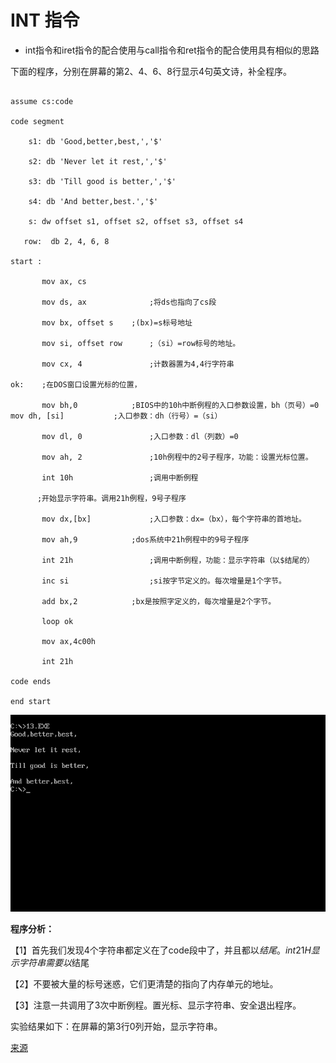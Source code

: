 # INT 指令

- int指令和iret指令的配合使用与call指令和ret指令的配合使用具有相似的思路

下面的程序，分别在屏幕的第2、4、6、8行显示4句英文诗，补全程序。

```assembly

assume cs:code

code segment

    s1: db 'Good,better,best,','$'

    s2: db 'Never let it rest,','$'

    s3: db 'Till good is better,','$'

    s4: db 'And better,best.','$'

    s: dw offset s1, offset s2, offset s3, offset s4

   row:  db 2, 4, 6, 8

start :

       mov ax, cs

       mov ds, ax              ;将ds也指向了cs段

       mov bx, offset s    ;(bx)=s标号地址

       mov si, offset row      ;（si）=row标号的地址。

       mov cx, 4               ;计数器置为4,4行字符串

ok:    ;在DOS窗口设置光标的位置， 

       mov bh,0            ;BIOS中的10h中断例程的入口参数设置，bh（页号）=0      mov dh, [si]           ;入口参数：dh（行号）=（si）

       mov dl, 0               ;入口参数：dl（列数）=0

       mov ah, 2               ;10h例程中的2号子程序，功能：设置光标位置。

       int 10h                 ;调用中断例程

      ;开始显示字符串。调用21h例程，9号子程序

       mov dx,[bx]             ;入口参数：dx=（bx），每个字符串的首地址。

       mov ah,9            ;dos系统中21h例程中的9号子程序

       int 21h                 ;调用中断例程，功能：显示字符串（以$结尾的）

       inc si                  ;si按字节定义的。每次增量是1个字节。

       add bx,2            ;bx是按照字定义的，每次增量是2个字节。

       loop ok

       mov ax,4c00h

       int 21h

code ends

end start    

```

![image-20200513155107465](images\image-20200513155107465.png)

**程序分析：**

【1】首先我们发现4个字符串都定义在了code段中了，并且都以$结尾。int 21H显示字符串需要以$结尾

【2】不要被大量的标号迷惑，它们更清楚的指向了内存单元的地址。

【3】注意一共调用了3次中断例程。置光标、显示字符串、安全退出程序。

实验结果如下：在屏幕的第3行0列开始，显示字符串。

[来源](http://blog.sina.com.cn/s/blog_171daf8e00102xcur.html)